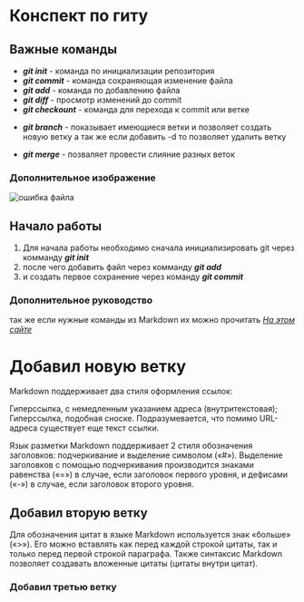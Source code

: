 # Конспект по гиту
## Важные команды
* _**git init**_ - команда по инициализации репозитория
* _**git commit**_ - команда сохраняющая изменение файла
* _**git add**_ - команда по добавлению файла 
* _**git diff**_ - просмотр изменений до commit
* _**git checkount**_ - команда для перехода к commit или ветке
+ _**git branch**_ - показывает имеющиеся ветки и позволяет создать новую ветку а так же если добавить -d то позволяет удалить ветку
* _**git merge**_ - позваляет провести слияние разных веток 
### Дополнительное изображение 
![ошибка файла](izobr.jpeg) 
## Начало работы 
1. Для начала работы необходимо сначала инициализировать git через комманду _**git init**_ 
2. после чего добавить файл через комманду _**git add**_
3. и создать первое сохранение через команду _**git commit**_ 
### Дополнительное руководство
так же если нужные команды из Markdown 
их можно прочитать [_*На этом сайте*_](https://gist.github.com/Jekins/2bf2d0638163f1294637#Parag )
# Добавил новую ветку 
Markdown поддерживает два стиля оформления ссылок:

Гиперссылка, с немедленным указанием адреса (внутритекстовая);
Гиперссылка, подобная сноске.
Подразумевается, что помимо URL-адреса существует еще текст ссылки.

Язык разметки Markdown поддерживает 2 стиля обозначения заголовков: подчеркивание и выделение символом («#»). Выделение заголовков с помощью подчеркивания производится знаками равенства («=») в случае, если заголовок первого уровня, и дефисами («-») в случае, если заголовок второго уровня.
## Добавил вторую ветку 
Для обозначения цитат в языке Markdown используется знак «больше» («>»). Его можно вставлять как перед каждой строкой цитаты, так и только перед первой строкой параграфа. Также синтаксис Markdown позволяет создавать вложенные цитаты (цитаты внутри цитат).
 
### Добавил третью ветку 
